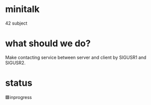 # minitalk
42 subject

# what should we do?
Make contacting service between server and client by SIGUSR1 and SIGUSR2.

# status
🟩inprogress